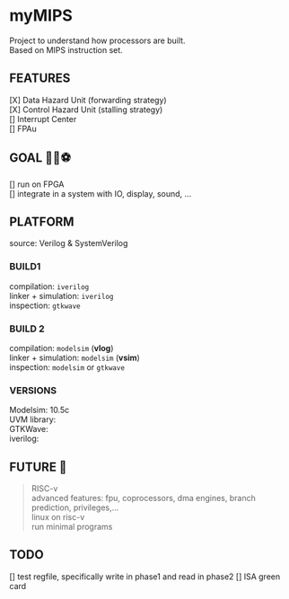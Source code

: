 # myMIPS

Project to understand how processors are built.  
Based on MIPS instruction set.

## FEATURES

[X] Data Hazard Unit (forwarding strategy)  
[X] Control Hazard Unit (stalling strategy)  
[] Interrupt Center  
[] FPAu  

## GOAL 👟💨⚽

[] run on FPGA  
[] integrate in a system with IO, display, sound, ...  

## PLATFORM
source: Verilog & SystemVerilog
### BUILD1
compilation: `iverilog`  
linker + simulation: `iverilog`  
inspection: `gtkwave`  

### BUILD 2
compilation: `modelsim` (**vlog**)  
linker + simulation: `modelsim` (**vsim**)    
inspection: `modelsim` or `gtkwave`    

### VERSIONS

Modelsim: 10.5c  
UVM library:  
GTKWave:  
iverilog:  

## FUTURE 🔮

> RISC-v  
> advanced features: fpu, coprocessors, dma engines, branch prediction, privileges,...  
> linux on risc-v  
> run minimal programs  

## TODO

[] test regfile, specifically write in phase1 and read in phase2
[] ISA green card
